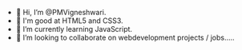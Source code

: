 - 👋 Hi, I’m @PMVigneshwari.
- 🌱 I'm good at HTML5 and CSS3.
- 🌱 I’m currently learning JavaScript.
- 💞️ I’m looking to collaborate on webdevelopment projects / jobs.....

<!---
PMVigneshwari/PMVigneshwari is a ✨ special ✨ repository because its `README.md` (this file) appears on your GitHub profile.
You can click the Preview link to take a look at your changes.
--->
